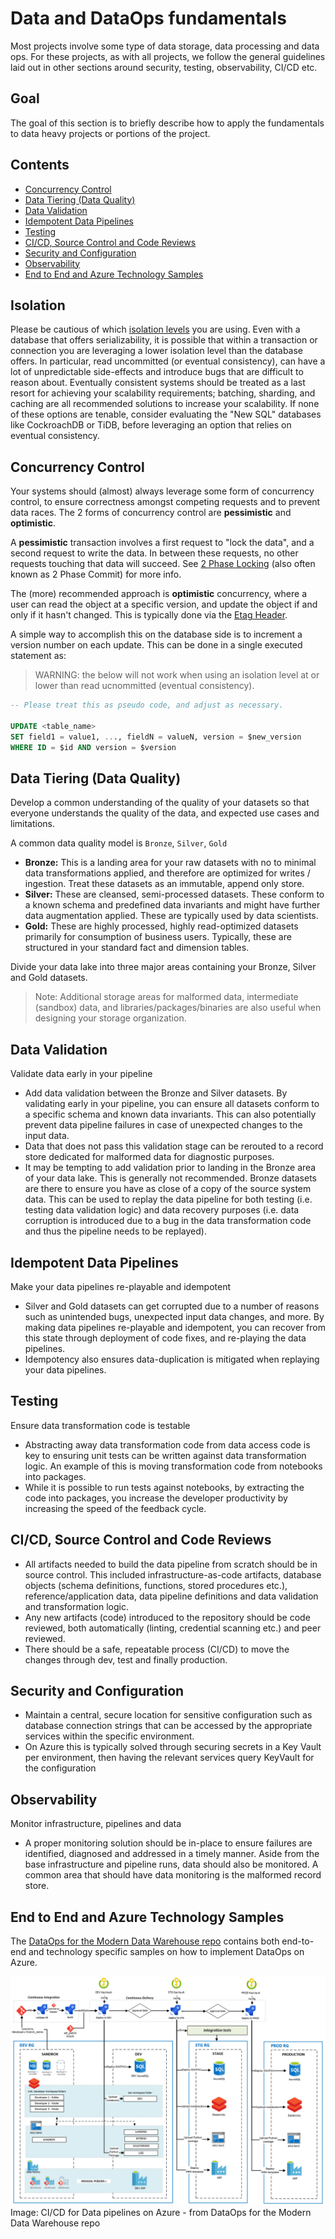 # Data and DataOps fundamentals

Most projects involve some type of data storage, data processing and data ops. For these projects, as with all projects, we follow the general guidelines laid out in other sections around security, testing, observability, CI/CD etc.

## Goal

The goal of this section is to briefly describe how to apply the fundamentals to data heavy projects or portions of the project.

## Contents

- [Concurrency Control](#concurrency-control)
- [Data Tiering (Data Quality)](#data-tiering-data-quality)
- [Data Validation](#data-validation)
- [Idempotent Data Pipelines](#idempotent-data-pipelines)
- [Testing](#testing)
- [CI/CD, Source Control and Code Reviews](#cicd-source-control-and-code-reviews)
- [Security and Configuration](#security-and-configuration)
- [Observability](#observability)
- [End to End and Azure Technology Samples](#end-to-end-and-azure-technology-samples)

## Isolation

Please be cautious of which [isolation levels](https://en.wikipedia.org/wiki/Isolation_(database_systems)) you are using. Even with a database that offers serializability, it is possible that within a transaction or connection you are leveraging a lower isolation level than the database offers. In particular, read uncommitted (or eventual consistency), can have a lot of unpredictable side-effects and introduce bugs that are difficult to reason about. Eventually consistent systems should be treated as a last resort for achieving your scalability requirements; batching, sharding, and caching are all recommended solutions to increase your scalability. If none of these options are tenable, consider evaluating the "New SQL" databases like CockroachDB or TiDB, before leveraging an option that relies on eventual consistency.

## Concurrency Control

Your systems should (almost) always leverage some form of concurrency control, to ensure correctness amongst competing requests and to prevent data races. The 2 forms of concurrency control are **pessimistic** and **optimistic**.

A **pessimistic** transaction involves a first request to "lock the data", and a second request to write the data. In between these requests, no other requests touching that data will succeed. See [2 Phase Locking](https://en.wikipedia.org/wiki/Two-phase_locking) (also often known as 2 Phase Commit) for more info.

The (more) recommended approach is **optimistic** concurrency, where a user can read the object at a specific version, and update the object if and only if it hasn't changed. This is typically done via the [Etag Header](https://en.wikipedia.org/wiki/HTTP_ETag).

A simple way to accomplish this on the database side is to increment a version number on each update. This can be done in a single executed statement as:

> WARNING: the below will not work when using an isolation level at or lower than read ucnommitted (eventual consistency).

```SQL
-- Please treat this as pseudo code, and adjust as necessary.

UPDATE <table_name>
SET field1 = value1, ..., fieldN = valueN, version = $new_version
WHERE ID = $id AND version = $version
```

## Data Tiering (Data Quality)

Develop a common understanding of the quality of your datasets so that everyone understands the quality of the data, and expected use cases and limitations.

A common data quality model is `Bronze`, `Silver`, `Gold`

- **Bronze:** This is a landing area for your raw datasets with no to minimal data transformations applied, and therefore are optimized for writes / ingestion. Treat these datasets as an immutable, append only store.
- **Silver:** These are cleansed, semi-processed datasets. These conform to a known schema and predefined data invariants and might have further data augmentation applied. These are typically used by data scientists.
- **Gold:** These are highly processed, highly read-optimized datasets primarily for consumption of business users. Typically, these are structured in your standard fact and dimension tables.

Divide your data lake into three major areas containing your Bronze, Silver and Gold datasets.

> Note: Additional storage areas for malformed data, intermediate (sandbox) data, and libraries/packages/binaries are also useful when designing your storage organization.

## Data Validation

Validate data early in your pipeline

- Add data validation between the Bronze and Silver datasets. By validating early in your pipeline, you can ensure all datasets conform to a specific schema and known data invariants. This can also potentially prevent data pipeline failures in case of unexpected changes to the input data.
- Data that does not pass this validation stage can be rerouted to a record store dedicated for malformed data for diagnostic purposes.
- It may be tempting to add validation prior to landing in the Bronze area of your data lake. This is generally not recommended. Bronze datasets are there to ensure you have as close of a copy of the source system data. This can be used to replay the data pipeline for both testing (i.e. testing data validation logic) and data recovery purposes (i.e. data corruption is introduced due to a bug in the data transformation code and thus the pipeline needs to be replayed).

## Idempotent Data Pipelines

Make your data pipelines re-playable and idempotent

- Silver and Gold datasets can get corrupted due to a number of reasons such as unintended bugs, unexpected input data changes, and more. By making data pipelines re-playable and idempotent, you can recover from this state through deployment of code fixes, and re-playing the data pipelines.
- Idempotency also ensures data-duplication is mitigated when replaying your data pipelines.

## Testing

Ensure data transformation code is testable

- Abstracting away data transformation code from data access code is key to ensuring unit tests can be written against data transformation logic. An example of this is moving transformation code from notebooks into packages.
- While it is possible to run tests against notebooks, by extracting the code into packages, you increase the developer productivity by increasing the speed of the feedback cycle.

## CI/CD, Source Control and Code Reviews

- All artifacts needed to build the data pipeline from scratch should be in source control. This included infrastructure-as-code artifacts, database objects (schema definitions, functions, stored procedures etc.), reference/application data, data pipeline definitions and data validation and transformation logic.
- Any new artifacts (code) introduced to the repository should be code reviewed, both automatically (linting, credential scanning etc.) and peer reviewed.
- There should be a safe, repeatable process (CI/CD) to move the changes through dev, test and finally production.

## Security and Configuration

- Maintain a central, secure location for sensitive configuration such as database connection strings that can be accessed by the appropriate services within the specific environment.
- On Azure this is typically solved through securing secrets in a Key Vault per environment, then having the relevant services query KeyVault for the configuration

## Observability

Monitor infrastructure, pipelines and data

- A proper monitoring solution should be in-place to ensure failures are identified, diagnosed and addressed in a timely manner. Aside from the base infrastructure and pipeline runs, data should also be monitored. A common area that should have data monitoring is the malformed record store.

## End to End and Azure Technology Samples

The [DataOps for the Modern Data Warehouse repo](https://github.com/Azure-Samples/modern-data-warehouse-dataops) contains both end-to-end and technology specific samples on how to implement DataOps on Azure.

![CI/CD](CI_CD_process.png?raw=true "CI/CD")
Image: CI/CD for Data pipelines on Azure - from DataOps for the Modern Data Warehouse repo
